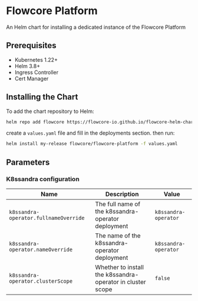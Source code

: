 # Flowcore Platform

An Helm chart for installing a dedicated instance of the Flowcore Platform

## Prerequisites

- Kubernetes 1.22+
- Helm 3.8+
- Ingress Controller
- Cert Manager

## Installing the Chart

To add the chart repository to Helm:

```bash
helm repo add flowcore https://flowcore-io.github.io/flowcore-helm-charts/
```

create a `values.yaml` file and fill in the deployments section. then run:

```bash
helm install my-release flowcore/flowcore-platform -f values.yaml
```

## Parameters

### K8ssandra configuration

| Name                                  | Description                                                | Value                |
| ------------------------------------- | ---------------------------------------------------------- | -------------------- |
| `k8ssandra-operator.fullnameOverride` | The full name of the k8ssandra-operator deployment         | `k8ssandra-operator` |
| `k8ssandra-operator.nameOverride`     | The name of the k8ssandra-operator deployment              | `k8ssandra-operator` |
| `k8ssandra-operator.clusterScope`     | Whether to install the k8ssandra-operator in cluster scope | `false`              |
